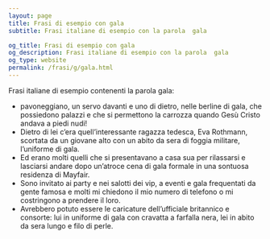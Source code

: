 ```yaml
---
layout: page
title: Frasi di esempio con gala 
subtitle: Frasi italiane di esempio con la parola  gala

og_title: Frasi di esempio con gala 
og_description: Frasi italiane di esempio con la parola  gala
og_type: website
permalink: /frasi/g/gala.html
---
```


Frasi italiane di esempio contenenti la parola gala:


- pavoneggiano, un servo davanti e uno di dietro, nelle berline di gala, che possiedono palazzi e che si permettono la carrozza quando Gesù Cristo andava a piedi nudi!
- Dietro di lei c’era quell’interessante ragazza tedesca, Eva Rothmann, scortata da un giovane alto con un abito da sera di foggia militare, l’uniforme di gala.
- Ed erano molti quelli che si presentavano a casa sua per rilassarsi e lasciarsi andare dopo un’atroce cena di gala formale in una sontuosa residenza di Mayfair.
- Sono invitato ai party e nei salotti dei vip, a eventi e gala frequentati da gente famosa e molti mi chiedono il mio numero di telefono o mi costringono a prendere il loro.
- Avrebbero potuto essere le caricature dell’ufficiale britannico e consorte: lui in uniforme di gala con cravatta a farfalla nera, lei in abito da sera lungo e filo di perle.
